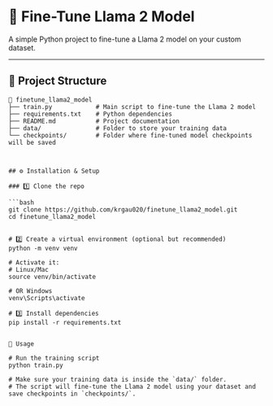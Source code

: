 # 🦙 Fine-Tune Llama 2 Model

A simple Python project to fine-tune a Llama 2 model on your custom dataset.

---

## 📂 Project Structure

```plaintext
📂 finetune_llama2_model
├── train.py            # Main script to fine-tune the Llama 2 model
├── requirements.txt    # Python dependencies
├── README.md           # Project documentation
├── data/               # Folder to store your training data
└── checkpoints/        # Folder where fine-tuned model checkpoints will be saved



## ⚙️ Installation & Setup

### 1️⃣ Clone the repo

```bash
git clone https://github.com/krgau020/finetune_llama2_model.git
cd finetune_llama2_model


# 2️⃣ Create a virtual environment (optional but recommended)
python -m venv venv

# Activate it:
# Linux/Mac
source venv/bin/activate

# OR Windows
venv\Scripts\activate

# 3️⃣ Install dependencies
pip install -r requirements.txt


🚀 Usage

# Run the training script
python train.py

# Make sure your training data is inside the `data/` folder.
# The script will fine-tune the Llama 2 model using your dataset and save checkpoints in `checkpoints/`.
